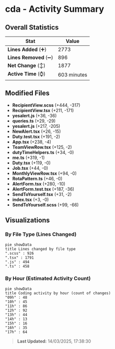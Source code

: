 # cda - Activity Summary 

## Overall Statistics

| Stat                   | Value                                                             |
| ---------------------- | ----------------------------------------------------------------- |
| **Lines Added** (➕)   | 2773                                          |
| **Lines Removed** (➖) | 896                                        |
| **Net Change** (↕)    | 1877                |
| **Active Time** (⌚)   | 603 minutes |


## Modified Files
- **RecipientView.scss** (+444, -317)
- **RecipientView.tsx** (+211, -171)
- **yesalert.js** (+36, -36)
- **queries.ts** (+29, -29)
- **yesalert.js** (+217, -205)
- **NewAlert.tsx** (+26, -15)
- **Duty.test.tsx** (+191, -2)
- **App.tsx** (+238, -4)
- **TeamViewRow.tsx** (+125, -2)
- **dutyTimeHelpers.ts** (+34, -0)
- **me.ts** (+319, -1)
- **Duty.tsx** (+119, -0)
- **Job.tsx** (+44, -0)
- **MonthlyViewRow.tsx** (+94, -0)
- **RotaPattern.ts** (+46, -0)
- **AlertForm.tsx** (+280, -10)
- **AlertForm.test.tsx** (+187, -36)
- **SendToYourself.tsx** (+31, -2)
- **index.tsx** (+3, -0)
- **SendToYourself.scss** (+99, -66)

## Visualizations

### By File Type (Lines Changed)

```mermaid
pie showData
title Lines changed by file type
".scss" : 926
".tsx" : 1791
".js" : 494
".ts" : 458
```

### By Hour (Estimated Activity Count)

```mermaid
pie showData
title Coding activity by hour (count of changes)
"09h" : 48
"10h" : 45
"11h" : 86
"12h" : 92
"13h" : 44
"14h" : 13
"15h" : 16
"16h" : 35
"17h" : 64
```


> **Last Updated:** 14/03/2025, 17:38:30